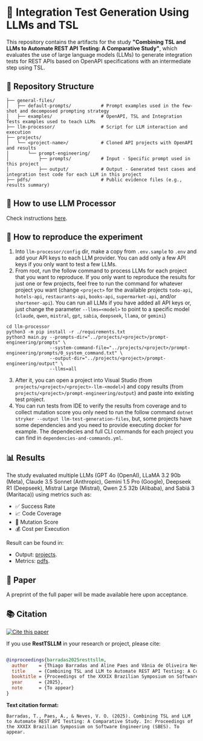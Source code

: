 # 🧩 Integration Test Generation Using LLMs and TSL

This repository contains the artifacts for the study **"Combining TSL and LLMs to Automate REST API Testing: A Comparative Study"**, which evaluates the use of large language models (LLMs) to generate integration tests for REST APIs based on OpenAPI specifications with an intermediate step using TSL.

## 📂 Repository Structure

```
├── general-files/
│   ├── default-prompts/           # Prompt examples used in the few-shot and decomposed prompting strategy
│   ├── examples/                  # OpenAPI, TSL and Integration Tests examples used to teach LLMs 
├── llm-processor/                 # Script for LLM interaction and execution
├── projects/
│   └── <project-name>/            # Cloned API projects with OpenAPI and results
│       └── prompt-engineering/
│           ├── prompts/           # Input - Specific prompt used in this project
│           ├── output/            # Output - Generated test cases and integration test code for each LLM in this project
├── pdfs/                          # Public evidence files (e.g., results summary)
```

## 🚀 How to use LLM Processor

Check instructions [here](llm-processor/README.md).

## 🧪 How to reproduce the experiment

1. Into `llm-processor/config` dir, make a copy from `.env.sample` to `.env` and add your API keys to each LLM provider. You can add only a few API keys if you only want to test a few LLMs.
2. From root, run the follow command to process LLMs for each project that you want to reproduce. If you only want to reproduce the results for just one or few projects, feel free to run the command for whatever project you want (change `<project>` for the available projects `todo-api`, `hotels-api`, `restaurants-api`, `books-api`, `supermarket-api`, and/or `shortener-api`). You can run all LLMs if you have added all API keys or, just change the parameter `--llms=<model>` to point to a specific model (`claude`, `qwen`, `mistral`, `gpt`, `sabia`, `deepseek`, `llama`, or `gemini`)
```
cd llm-processor
python3 -m pip install -r ./requirements.txt
python3 main.py --prompts-dir="../projects/<project>/prompt-engineering/prompts" \
                --system-command-file="../projects/<project>/prompt-engineering/prompts/0_system_command.txt" \
                --output-dir="../projects/<project>/prompt-engineering/output" \
                --llms=all
```
3. After it, you can open a project into Visual Studio (from `projects/<project>/<project>-llm-<model>`) and copy results (from `projects/<project>/prompt-engineering/output`) and paste into existing test project.
4. You can run tests from IDE to verify the results from coverage and to collect mutation score you only need to run the follow command `dotnet stryker --output llm-test-generation-files`, but, some projects have some dependencies and you need to provide executing docker for example. The dependecies and full CLI commands for each project you can find in `dependencies-and-commands.yml`.

## 📊 Results

The study evaluated multiple LLMs (GPT 4o (OpenAI), LLaMA 3.2 90b (Meta), Claude 3.5 Sonnet (Anthropic), Gemini 1.5 Pro (Google), Deepseek R1 (Deepseek), Mistral Large (Mistral), Qwen 2.5 32b (Alibaba), and Sabiá 3 (Maritaca)) using metrics such as:
- ✅ Success Rate
- 📈 Code Coverage
- 🧬 Mutation Score
- 💰 Cost per Execution

Result can be found in:
- Output: [projects](projects/files.md).
- Metrics: [pdfs](pdfs/all_results.pdf).

## 📄 Paper

A preprint of the full paper will be made available here upon acceptance. 

## 📚 Citation
[![Cite this paper](https://img.shields.io/badge/Cite%20this%20paper-SBES%202025-blue)](#citation)

If you use **RestTSLLM** in your research or project, please cite:

```bibtex

@inproceedings{barradas2025resttsllm,
  author    = {Thiago Barradas and Aline Paes and Vânia de Oliveira Neves},
  title     = {Combining TSL and LLM to Automate REST API Testing: A Comparative Study},
  booktitle = {Proceedings of the XXXIX Brazilian Symposium on Software Engineering (SBES)},
  year      = {2025},
  note      = {To appear}
} 

```

**Text citation format:**

```
Barradas, T., Paes, A., & Neves, V. O. (2025). Combining TSL and LLM to Automate REST API Testing: A Comparative Study. In: Proceedings of the XXXIX Brazilian Symposium on Software Engineering (SBES). To appear.

```

